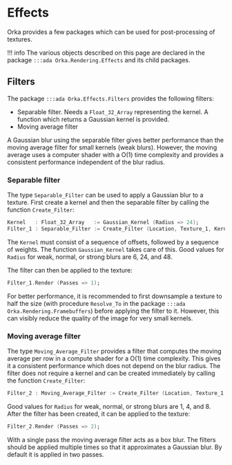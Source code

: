 # Effects

Orka provides a few packages which can be used for post-processing of textures.

!!! info
    The various objects described on this page are declared in
    the package `:::ada Orka.Rendering.Effects` and its child packages.

## Filters

The package `:::ada Orka.Effects.Filters` provides the following filters:

- Separable filter. Needs a `Float_32_Array` representing the kernel.
  A function which returns a Gaussian kernel is provided.
- Moving average filter

A Gaussian blur using the separable filter gives better performance
than the moving average filter for small kernels (weak blurs).
However, the moving average uses a computer shader with a O(1)
time complexity and provides a consistent performance independent of the
blur radius.

### Separable filter

The type `Separable_Filter` can be used to apply a Gaussian blur to a texture.
First create a kernel and then the separable filter by calling the function `Create_Filter`:

```ada
Kernel   : Float_32_Array   := Gaussian_Kernel (Radius => 24);
Filter_1 : Separable_Filter := Create_Filter (Location, Texture_1, Kernel);
```

The `Kernel` must consist of a sequence of offsets, followed by a
sequence of weights. The function `Gaussian_Kernel` takes care of this.
Good values for `Radius` for weak, normal, or strong blurs are 6, 24, and 48.

The filter can then be applied to the texture:

```ada
Filter_1.Render (Passes => 1);
```

For better performance, it is recommended to first downsample a
texture to half the size (with procedure `Resolve_To` in the package
`:::ada Orka.Rendering.Framebuffers`) before applying the filter to it. However,
this can visibly reduce the quality of the image for very small kernels.

### Moving average filter

The type `Moving_Average_Filter` provides a filter that computes the moving
average per row in a compute shader for a O(1) time complexity.
This gives it a consistent performance which does not depend on the blur radius.
The filter does not require a kernel and can be created immediately by
calling the function `Create_Filter`:

```ada
Filter_2 : Moving_Average_Filter := Create_Filter (Location, Texture_1, Radius => 4);
```

Good values for `Radius` for weak, normal, or strong blurs are 1, 4, and 8.
After the filter has been created, it can be applied to the texture:

```ada
Filter_2.Render (Passes => 2);
```

With a single pass the moving average filter acts as a box blur.
The filters should be applied multiple times so that it approximates a Gaussian blur.
By default it is applied in two passes.
